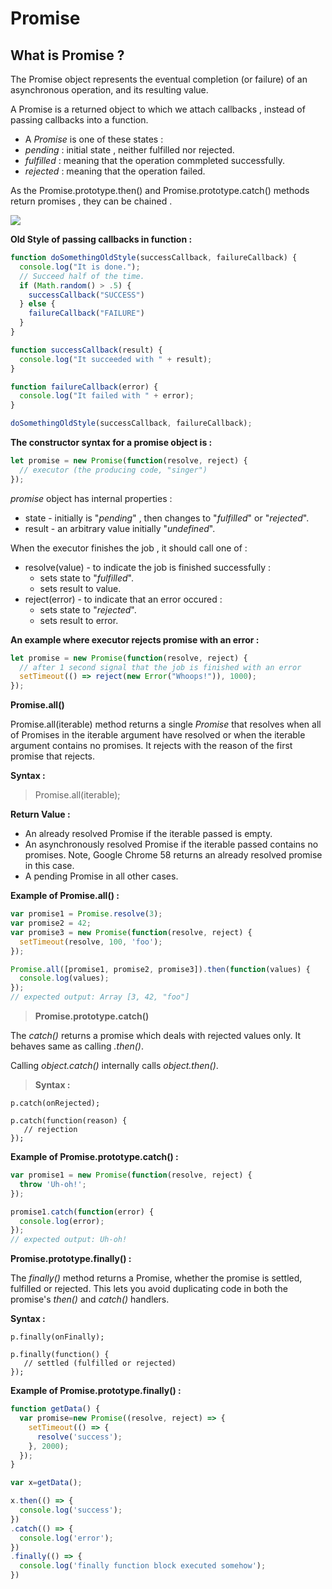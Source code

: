 # Promise

## What is Promise ?
The Promise object represents the eventual completion (or failure) of an asynchronous operation, and its resulting value.

A Promise is a returned object to which we attach callbacks , instead of passing callbacks into a function.

- A _Promise_ is one of these states :
- _pending_ : initial state , neither fulfilled nor rejected.
- _fulfilled_ : meaning that the operation commpleted successfully.
- _rejected_ : meaning that the operation failed.

As the Promise.prototype.then() and Promise.prototype.catch() methods return promises , they can be chained .

![](promises.png?raw=true)


**Old Style of passing callbacks in function :**

```javascript
function doSomethingOldStyle(successCallback, failureCallback) {
  console.log("It is done.");
  // Succeed half of the time.
  if (Math.random() > .5) {
    successCallback("SUCCESS")
  } else {
    failureCallback("FAILURE")
  }
}

function successCallback(result) {
  console.log("It succeeded with " + result);
}

function failureCallback(error) {
  console.log("It failed with " + error);
}

doSomethingOldStyle(successCallback, failureCallback);
``` 

**The constructor syntax for a promise object is :** 

```JavaScript
let promise = new Promise(function(resolve, reject) {
  // executor (the producing code, "singer")
});
``` 
_promise_ object has internal properties :

- state - initially is "_pending_" , then changes to "_fulfilled_" or "_rejected_".
- result - an arbitrary value initially "_undefined_".

When the executor finishes the job , it should call one of :
- resolve(value) - to indicate the job is finished successfully :
    - sets state to "_fulfilled_".
    - sets result to value.
- reject(error) - to indicate that an error occured :
    - sets state to "_rejected_".
    - sets result to error.

**An example where executor rejects promise with an error :**

```javascript
let promise = new Promise(function(resolve, reject) {
  // after 1 second signal that the job is finished with an error
  setTimeout(() => reject(new Error("Whoops!")), 1000);
});
```

**Promise.all()** 

Promise.all(iterable) method returns a single _Promise_ that resolves when all of Promises in the iterable argument have resolved or when the iterable argument contains no promises. It rejects with the reason of the first promise that rejects.

**Syntax :** 
  >Promise.all(iterable); 

**Return Value :** 
- An already resolved Promise if the iterable passed is empty.
- An asynchronously resolved Promise if the iterable passed contains no promises. Note, Google Chrome 58 returns an already resolved promise in this case.
- A pending Promise in all other cases. 


**Example of Promise.all() :** 
```javascript 
var promise1 = Promise.resolve(3);
var promise2 = 42;
var promise3 = new Promise(function(resolve, reject) {
  setTimeout(resolve, 100, 'foo');
});

Promise.all([promise1, promise2, promise3]).then(function(values) {
  console.log(values);
});
// expected output: Array [3, 42, "foo"] 
``` 

> **Promise.prototype.catch()** 

The _catch()_ returns a promise which deals with rejected values only. It behaves same as calling _.then()_.

Calling _object.catch()_ internally calls _object.then()_.

> **Syntax :**  
``` 
p.catch(onRejected);

p.catch(function(reason) {
   // rejection
}); 
``` 

**Example of Promise.prototype.catch() :**

```javascript 
var promise1 = new Promise(function(resolve, reject) {
  throw 'Uh-oh!';
});

promise1.catch(function(error) {
  console.log(error);
});
// expected output: Uh-oh! 
``` 

**Promise.prototype.finally() :** 

The _finally()_ method returns a Promise, whether the promise is settled, fulfilled or rejected. This lets you avoid duplicating code in both the promise's _then()_ and _catch()_ handlers.

**Syntax :**

``` 
p.finally(onFinally);

p.finally(function() {
   // settled (fulfilled or rejected)
}); 
``` 

**Example of Promise.prototype.finally() :** 

```javascript 
function getData() {
  var promise=new Promise((resolve, reject) => {
    setTimeout(() => {
      resolve('success');
    }, 2000);
  });
}

var x=getData();

x.then(() => {
  console.log('success');
})
.catch(() => {
  console.log('error');
})
.finally(() => {
  console.log('finally function block executed somehow');
}) 
``` 

